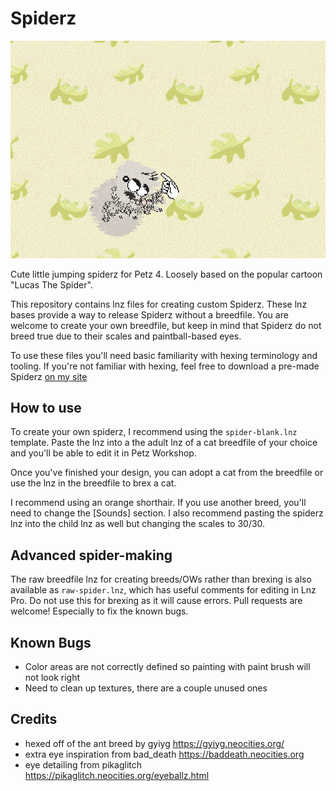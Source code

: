 # Spiderz

![](spiderz.gif)

Cute little jumping spiderz for Petz 4. Loosely based on the popular cartoon "Lucas The Spider".

This repository contains lnz files for creating custom Spiderz. These lnz bases provide a way to release Spiderz without a breedfile. You are welcome to create your own breedfile, but keep in mind that Spiderz do not breed true due to their scales and paintball-based eyes.

To use these files you'll need basic familiarity with hexing terminology and tooling. If you're not familiar with hexing, feel free to download a pre-made Spiderz [on my site](https://petz.glitch.me/spiderz/)

## How to use

To create your own spiderz, I recommend using the `spider-blank.lnz` template. Paste the lnz into a the adult lnz of a cat breedfile of your choice and you'll be able to edit it in Petz Workshop.

Once you've finished your design, you can adopt a cat from the breedfile or use the lnz in the breedfile to brex a cat.

I recommend using an orange shorthair. If you use another breed, you'll need to change the [Sounds] section. I also recommend pasting the spiderz lnz into the child lnz as well but changing the scales to 30/30.

## Advanced spider-making

The raw breedfile lnz for creating breeds/OWs rather than brexing is also available as `raw-spider.lnz`, which has useful comments for editing in Lnz Pro. Do not use this for brexing as it will cause errors. Pull requests are welcome! Especially to fix the known bugs.

## Known Bugs

- Color areas are not correctly defined so painting with paint brush will not look right
- Need to clean up textures, there are a couple unused ones

## Credits

- hexed off of the ant breed by gyiyg https://gyiyg.neocities.org/
- extra eye inspiration from bad_death https://baddeath.neocities.org
- eye detailing from pikaglitch https://pikaglitch.neocities.org/eyeballz.html
